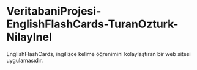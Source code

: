 # VeritabaniProjesi-EnglishFlashCards-TuranOzturk-NilayInel
 EnglishFlashCards, ingilizce kelime öğrenimini kolaylaştıran bir web sitesi uygulamasıdır.
